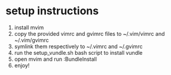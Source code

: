 # setup instructions
1. install mvim
2. copy the provided vimrc and gvimrc files to ~/.vim/vimrc and
   ~/.vim/gvimrc
3. symlink them respectively to ~/.vimrc and ~/.gvimrc
4. run the setup_vundle.sh bash script to install vundle
5. open mvim and run :BundleInstall
6. enjoy!

